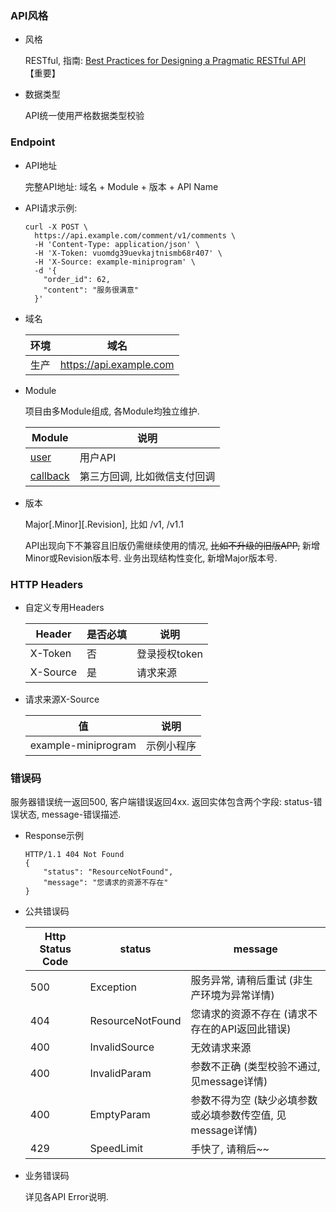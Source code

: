 ### API风格

- 风格 

  RESTful, 指南: <a href="https://www.vinaysahni.com/best-practices-for-a-pragmatic-restful-api" target="_blank">Best Practices for Designing a Pragmatic RESTful API</a> 【重要】

- 数据类型

  API统一使用严格数据类型校验


### Endpoint

- API地址

  完整API地址: 域名 + Module + 版本 + API Name

- API请求示例:
  ```
  curl -X POST \
    https://api.example.com/comment/v1/comments \
    -H 'Content-Type: application/json' \
    -H 'X-Token: vuomdg39uevkajtnismb68r407' \
    -H 'X-Source: example-miniprogram' \
    -d '{
      "order_id": 62,
      "content": "服务很满意"
    }'
  ```

- 域名

  环境    | 域名
  ---    |---
  生产    | https://api.example.com

- Module

  项目由多Module组成, 各Module均独立维护.

  Module                                | 说明
  ---                                   |---
  [user](#api-user)                     | 用户API
  [callback](#api-callback)             | 第三方回调, 比如微信支付回调

- 版本

  Major[.Minor][.Revision], 比如 /v1, /v1.1

  API出现向下不兼容且旧版仍需继续使用的情况, ~~比如不升级的旧版APP,~~ 新增Minor或Revision版本号. 业务出现结构性变化, 新增Major版本号.


### HTTP Headers

- 自定义专用Headers

  Header        | 是否必填        | 说明
  ---           |---             |---
  X-Token       | 否             | 登录授权token
  X-Source      | 是             | 请求来源

- 请求来源X-Source

  值                    | 说明
  ---                   |---
  example-miniprogram   | 示例小程序


### 错误码

服务器错误统一返回500, 客户端错误返回4xx. 返回实体包含两个字段: status-错误状态, message-错误描述.

- Response示例

  ```
  HTTP/1.1 404 Not Found
  {
      "status": "ResourceNotFound",
      "message": "您请求的资源不存在"
  }
  ```

- 公共错误码

  Http Status Code  | status                | message
  ---               |---                    |---
  500               | Exception             | 服务异常, 请稍后重试 (非生产环境为异常详情)
  404               | ResourceNotFound      | 您请求的资源不存在 (请求不存在的API返回此错误)
  400               | InvalidSource         | 无效请求来源
  400               | InvalidParam          | 参数不正确 (类型校验不通过, 见message详情)
  400               | EmptyParam            | 参数不得为空 (缺少必填参数或必填参数传空值, 见message详情)
  429               | SpeedLimit            | 手快了, 请稍后~~

- 业务错误码

  详见各API Error说明.


